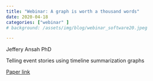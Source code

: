 ```yaml
---
title: "Webinar: A graph is worth a thousand words"
date: 2020-04-18
categories: ["webinar" ]
# background: /assets/img/blog/webinar_software20.jpeg

---
```


Jeffery Ansah PhD

Telling event stories using timeline summarization graphs

[Paper link](https://drive.google.com/file/d/1UnsGGdBxm_khF5M6GKjT5uFtmxnP826t/view?usp=drivesdk)


